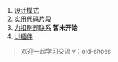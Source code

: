 1. [设计模式]("./设计模式")
2. [实用代码片段]("./codeSnippet")
3. [力扣刷题联系]("./leetcode")  **暂未开始**
4. [UI插件]("./UIlibrary")





> 欢迎一起学习交流 v：old-shoes
